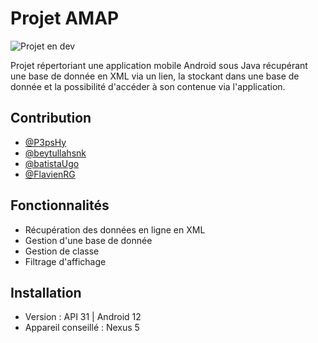 
# Projet AMAP


![Projet en dev](https://img.shields.io/badge/Status-Fini-red.svg)

Projet répertoriant une application mobile Android sous Java récupérant une base de donnée en XML via un lien, la stockant dans une base de donnée et la possibilité d'accéder à son contenue via l'application.



## Contribution

- [@P3psHy](https://www.github.com/P3psHy)
- [@beytullahsnk](https://www.github.com/beytullahsnk)
- [@batistaUgo](https://www.github.com/batistaUgo)
- [@FlavienRG](https://www.github.com/FlavienRG)
 


## Fonctionnalités

- Récupération des données en ligne en XML
- Gestion d'une base de donnée
- Gestion de classe
- Filtrage d'affichage


## Installation

- Version : API 31 | Android 12
- Appareil conseillé : Nexus 5 


